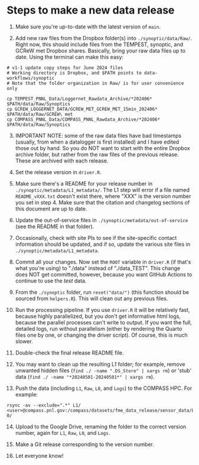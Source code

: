 # Steps to make a new data release

1. Make sure you're up-to-date with the latest version of `main`.

2. Add new raw files from the Dropbox folder(s) into
`./synoptic/data/Raw/`. Right now, this should include files from the
TEMPEST, synoptic, and GCReW met Dropbox shares. Basically, bring your
raw data files up to date. Using the terminal can make this easy:

```
# v1-1 update copy steps for June 2024 files
# Working directory is Dropbox, and $PATH points to data-workflows/synoptic
# Note that the folder organization in Raw/ is for user convenience only

cp TEMPEST_PNNL_Data/Loggernet_Rawdata_Archive/*202406* $PATH/data/Raw/Synoptics
cp GCREW_LOGGERNET_DATA/GCREW_MET_GCREW_MET_15min_202406* $PATH/data/Raw/GCREW\ met
cp COMPASS_PNNL_Data/COMPASS_PNNL_Rawdata_Archive/*202406* $PATH/data/Raw/Synoptics
```

3. IMPORTANT NOTE: some of the raw data files have bad timestamps
(usually, from when a datalogger is first installed) and I have edited
those out by hand. So you do NOT want to start with the entire Dropbox
archive folder, but rather from the raw files of the previous release.
These are archived with each release.

4. Set the release version in `driver.R`.

5. Make sure there's a README for your release number in
`./synoptic/metadata/L1_metadata/`. The L1 step will error if a file
named `README_vXXX.txt` doesn't exist there, where "XXX" is the version
number you set in step 4. Make sure that the citation and changelog
sections of this document are up to date.

6. Update the out-of-service files in
`./synoptic/metadata/out-of-service` (see the README in that folder).

7. Occasionally, check with site PIs to see if the site-specific contact
information should be updated, and if so, update the various site files
in `./synoptic/metadata/L1_metadata`.

8. Commit all your changes. Now set the `ROOT` variable in `driver.R`
(if that's what you're using) to "./data" instead of "./data_TEST". This
change does NOT get committed, however, because you want GitHub Actions
to continue to use the _test_ data.

9. From the `./synoptic` folder, run `reset("data/")` (this function
should be sourced from `helpers.R`). This will clean out any previous
files.

10. Run the processing pipeline. If you use `driver.R` it will be
relatively fast, because highly parallelized, but you don't get
informative html logs, because the parallel processes can't write to
output. If you want the full, detailed logs, run without parallelism
(either by rendering the Quarto files one by one, or changing the driver
script). Of course, this is much slower.

11. Double-check the final release README file.

12. You may want to clean up the resulting L1 folder; for example,
remove unwanted hidden files (`find ./ -name ".DS_Store" | xargs rm`)
or 'stub' data (`find ./ -name "*20240501-20240501*" | xargs rm`).

13. Push the data (including `L1`, `Raw`, `L0`, and `Logs`) to the
COMPASS HPC. For example:

```
rsync -av --exclude=".*" L1/ <user>@compass.pnl.gov:/compass/datasets/fme_data_release/sensor_data/Level1/v1-0/
```

14. Upload to the Google Drive, renaming the folder to the correct
version number, again for `L1`, `Raw`, `L0`, and `Logs`.

15. Make a Git release corresponding to the version number.

16. Let everyone know!
